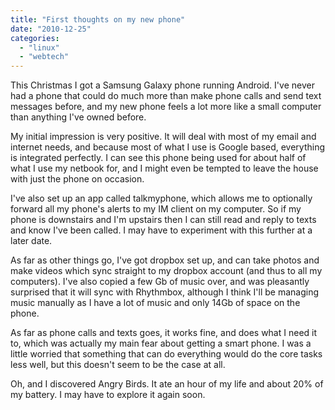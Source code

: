 ```yaml
---
title: "First thoughts on my new phone"
date: "2010-12-25"
categories: 
  - "linux"
  - "webtech"
---
```


This Christmas I got a Samsung Galaxy phone running Android. I've never had a phone that could do much more than make phone calls and send text messages before, and my new phone feels a lot more like a small computer than anything I've owned before.

My initial impression is very positive. It will deal with most of my email and internet needs, and because most of what I use is Google based, everything is integrated perfectly. I can see this phone being used for about half of what I use my netbook for, and I might even be tempted to leave the house with just the phone on occasion.

I've also set up an app called talkmyphone, which allows me to optionally forward all my phone's alerts to my IM client on my computer. So if my phone is downstairs and I'm upstairs then I can still read and reply to texts and know I've been called. I may have to experiment with this further at a later date.

As far as other things go, I've got dropbox set up, and can take photos and make videos which sync straight to my dropbox account (and thus to all my computers). I've also copied a few Gb of music over, and was pleasantly surprised that it will sync with Rhythmbox, although I think I'll be managing music manually as I have a lot of music and only 14Gb of space on the phone.

As far as phone calls and texts goes, it works fine, and does what I need it to, which was actually my main fear about getting a smart phone. I was a little worried that something that can do everything would do the core tasks less well, but this doesn't seem to be the case at all.

Oh, and I discovered Angry Birds. It ate an hour of my life and about 20% of my battery. I may have to explore it again soon.

